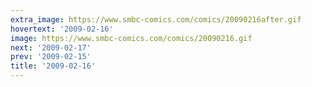 ```yaml
---
extra_image: https://www.smbc-comics.com/comics/20090216after.gif
hovertext: '2009-02-16'
image: https://www.smbc-comics.com/comics/20090216.gif
next: '2009-02-17'
prev: '2009-02-15'
title: '2009-02-16'
---
```

